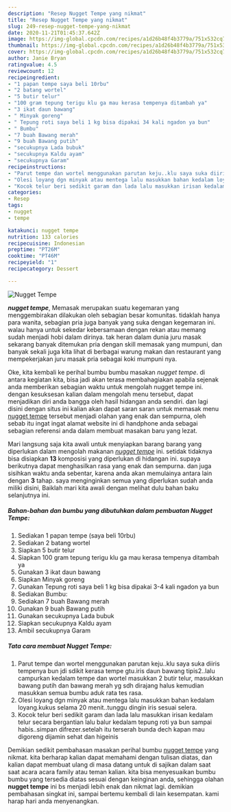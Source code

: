 ```yaml
---
description: "Resep Nugget Tempe yang nikmat"
title: "Resep Nugget Tempe yang nikmat"
slug: 249-resep-nugget-tempe-yang-nikmat
date: 2020-11-21T01:45:37.642Z
image: https://img-global.cpcdn.com/recipes/a1d26b48f4b3779a/751x532cq70/nugget-tempe-foto-resep-utama.jpg
thumbnail: https://img-global.cpcdn.com/recipes/a1d26b48f4b3779a/751x532cq70/nugget-tempe-foto-resep-utama.jpg
cover: https://img-global.cpcdn.com/recipes/a1d26b48f4b3779a/751x532cq70/nugget-tempe-foto-resep-utama.jpg
author: Janie Bryan
ratingvalue: 4.5
reviewcount: 12
recipeingredient:
- "1 papan tempe saya beli 10rbu"
- "2 batang wortel"
- "5 butir telur"
- "100 gram tepung terigu klu ga mau kerasa tempenya ditambah ya"
- "3 ikat daun bawang"
- " Minyak goreng"
- " Tepung roti saya beli 1 kg bisa dipakai 34 kali ngadon ya bun"
- " Bumbu"
- "7 buah Bawang merah"
- "9 buah Bawang putih"
- "secukupnya Lada bubuk"
- "secukupnya Kaldu ayam"
- "secukupnya Garam"
recipeinstructions:
- "Parut tempe dan wortel menggunakan parutan keju..klu saya suka diiris tempenya bun jdi sdikit kerasa tempe gtu.iris daun bawang tipis2..lalu campurkan kedalam tempe dan wortel masukkan 2 butir telur, masukkan bawang putih dan bawang merah yg sdh dirajang halus kemudian masukkan semua bumbu aduk rata tes rasa."
- "Olesi loyang dgn minyak atau mentega lalu masukkan bahan kedalam loyang.kukus selama 20 menit..tunggu dingin iris sesuai selera."
- "Kocok telur beri sedikit garam dan lada lalu masukkan irisan kedalam telur secara bergantian lalu balur kedalam tepung roti ya bun sampai habis..simpan difrezer.setelah itu terserah bunda dech kapan mau digoreng dijamin sehat dan higeinis"
categories:
- Resep
tags:
- nugget
- tempe

katakunci: nugget tempe 
nutrition: 133 calories
recipecuisine: Indonesian
preptime: "PT26M"
cooktime: "PT46M"
recipeyield: "1"
recipecategory: Dessert

---
```



![Nugget Tempe](https://img-global.cpcdn.com/recipes/a1d26b48f4b3779a/751x532cq70/nugget-tempe-foto-resep-utama.jpg)

<b><i>nugget tempe</i></b>, Memasak merupakan suatu kegemaran yang menggembirakan dilakukan oleh sebagian besar komunitas. tidaklah hanya para wanita, sebagian pria juga banyak yang suka dengan kegemaran ini. walau hanya untuk sekedar kebersamaan dengan rekan atau memang sudah menjadi hobi dalam dirinya. tak heran dalam dunia juru masak sekarang banyak ditemukan pria dengan skill memasak yang mumpuni, dan banyak sekali juga kita lihat di berbagai warung makan dan restaurant yang mempekerjakan juru masak pria sebagai koki mumpuni nya.

Oke, kita kembali ke perihal bumbu bumbu masakan <i>nugget tempe</i>. di antara kegiatan kita, bisa jadi akan terasa membahagiakan apabila sejenak anda memberikan sebagian waktu untuk mengolah nugget tempe ini. dengan kesuksesan kalian dalam mengolah menu tersebut, dapat menjadikan diri anda bangga oleh hasil hidangan anda sendiri. dan lagi disini dengan situs ini kalian akan dapat saran saran untuk memasak menu <u>nugget tempe</u> tersebut menjadi olahan yang enak dan sempurna, oleh sebab itu ingat ingat alamat website ini di handphone anda sebagai sebagian referensi anda dalam membuat masakan baru yang lezat.




Mari langsung saja kita awali untuk menyiapkan barang barang yang diperlukan dalam mengolah makanan <u><i>nugget tempe</i></u> ini. setidak tidaknya bisa disiapkan <b>13</b> komposisi yang diperlukan di hidangan ini. supaya berikutnya dapat menghasilkan rasa yang enak dan sempurna. dan juga sisihkan waktu anda sebentar, karena anda akan memulainya antara lain dengan <b>3</b> tahap. saya menginginkan semua yang diperlukan sudah anda miliki disini, Baiklah mari kita awali dengan melihat dulu bahan baku selanjutnya ini.

<!--inarticleads1-->

##### Bahan-bahan dan bumbu yang dibutuhkan dalam pembuatan Nugget Tempe:

1. Sediakan 1 papan tempe (saya beli 10rbu)
1. Sediakan 2 batang wortel
1. Siapkan 5 butir telur
1. Siapkan 100 gram tepung terigu klu ga mau kerasa tempenya ditambah ya
1. Gunakan 3 ikat daun bawang
1. Siapkan  Minyak goreng
1. Gunakan  Tepung roti saya beli 1 kg bisa dipakai 3-4 kali ngadon ya bun
1. Sediakan  Bumbu:
1. Sediakan 7 buah Bawang merah
1. Gunakan 9 buah Bawang putih
1. Gunakan secukupnya Lada bubuk
1. Siapkan secukupnya Kaldu ayam
1. Ambil secukupnya Garam




<!--inarticleads2-->

##### Tata cara membuat Nugget Tempe:

1. Parut tempe dan wortel menggunakan parutan keju..klu saya suka diiris tempenya bun jdi sdikit kerasa tempe gtu.iris daun bawang tipis2..lalu campurkan kedalam tempe dan wortel masukkan 2 butir telur, masukkan bawang putih dan bawang merah yg sdh dirajang halus kemudian masukkan semua bumbu aduk rata tes rasa.
1. Olesi loyang dgn minyak atau mentega lalu masukkan bahan kedalam loyang.kukus selama 20 menit..tunggu dingin iris sesuai selera.
1. Kocok telur beri sedikit garam dan lada lalu masukkan irisan kedalam telur secara bergantian lalu balur kedalam tepung roti ya bun sampai habis..simpan difrezer.setelah itu terserah bunda dech kapan mau digoreng dijamin sehat dan higeinis




Demikian sedikit pembahasan masakan perihal bumbu <u>nugget tempe</u> yang nikmat. kita berharap kalian dapat memahami dengan tulisan diatas, dan kalian dapat membuat ulang di masa datang untuk di sajikan dalam saat saat acara acara family atau teman kalian. kita bisa menyesuaikan bumbu bumbu yang tersedia diatas sesuai dengan keinginan anda, sehingga olahan <b>nugget tempe</b> ini bs menjadi lebih enak dan nikmat lagi. demikian pembahasan singkat ini, sampai bertemu kembali di lain kesempatan. kami harap hari anda menyenangkan.
